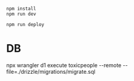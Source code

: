 ```
npm install
npm run dev
```

```
npm run deploy
```

DB
==
npx wrangler d1 execute toxicpeople  --remote --file=./drizzle/migrations/migrate.sql



